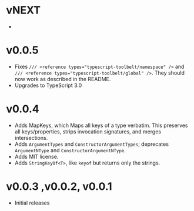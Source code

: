 # vNEXT

* 

# v0.0.5

* Fixes `/// <reference types="typescript-toolbelt/namespace" />` and `/// <reference types="typescript-toolbelt/global" />`.  They should now work as described in the README.
* Upgrades to TypeScript 3.0

# v0.0.4

* Adds MapKeys<T>, which Maps all keys of a type verbatim.  This preserves all keys/properties, strips invocation signatures, and merges intersections.
* Adds `ArgumentTypes` and `ConstructorArgumentTypes`; deprecates `ArgumentNType` and `ConstructorArgumentNType`.
* Adds MIT license.
* Adds `StringKeyOf<T>`, like `keyof` but returns only the strings.

# v0.0.3 ,v0.0.2, v0.0.1

* Initial releases
